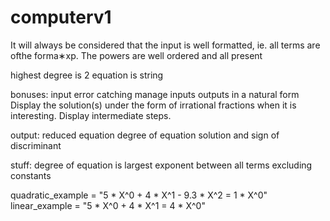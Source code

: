 # computerv1

It will always be considered that the input is well formatted, ie.  all terms are ofthe forma∗xp. The powers are well ordered and all present

highest degree is 2
equation is string

bonuses:
    input error catching
    manage inputs outputs in a natural form
    Display the solution(s) under the form of irrational fractions when it is interesting.
    Display intermediate steps.

output:
    reduced equation
    degree of equation
    solution and sign of discriminant

stuff:
    degree of equation is largest exponent between all terms excluding constants

quadratic_example = "5 * X^0 + 4 * X^1 - 9.3 * X^2 = 1 * X^0"
linear_example =  "5 * X^0 + 4 * X^1 = 4 * X^0"